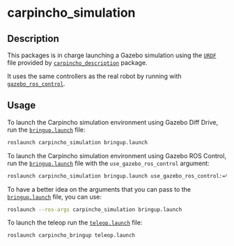 # carpincho_simulation

## Description

This packages is in charge launching a Gazebo simulation using the [`URDF`](http://wiki.ros.org/urdf) file provided by 
[`carpincho_description`](../carpincho_description/) package.

It uses the same controllers as the real robot by running with [`gazebo_ros_control`](http://wiki.ros.org/gazebo_ros_control).

## Usage
To launch the Carpincho simulation environment using Gazebo Diff Drive, run the [`bringup.launch`](launch/bringup.launch) file:

```sh
roslaunch carpincho_simulation bringup.launch
```

To launch the Carpincho simulation environment using Gazebo ROS Control, run the [`bringup.launch`](launch/bringup.launch) file with the `use_gazebo_ros_control` argument:

```sh
roslaunch carpincho_simulation bringup.launch use_gazebo_ros_control:=true
```

To have a better idea on the arguments that you can pass to the [`bringup.launch`](launch/bringup.launch) file, you can use:

```sh
roslaunch --ros-args carpincho_simulation bringup.launch
```

To launch the teleop run the [`teleop.launch`](../carpincho_bringup/launch/teleop.launch) file:

```sh
roslaunch carpincho_bringup teleop.launch
```
